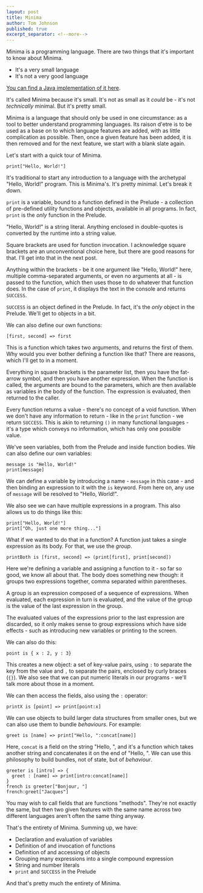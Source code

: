 ```yaml
---
layout: post
title: Minima
author: Tom Johnson
published: true
excerpt_separator: <!--more-->
---
```


Minima is a programming language. There are two things that it's important
to know about Minima.
  * It's a very small language
  * It's not a very good language

[You can find a Java implementation of it here](https://github.com/writeoncereadmany/minimalang).

It's called Minima because it's small. It's not as small as it *could* be - it's
not *technically* minimal. But it's pretty small.

<!--more-->

Minima is a language that should only be used in one circumstance: as a tool
to better understand programming languages. Its raison d'etre is to be used as
a base on to which language features are added, with as little complication as
possible. Then, once a given feature has been added, it is then removed and
for the next feature, we start with a blank slate again.

Let's start with a quick tour of Minima.
```
print["Hello, World!"]
```
It's traditional to start any introduction to a language with the archetypal
"Hello, World!" program. This is Minima's. It's pretty minimal. Let's break it down.

`print` is a variable, bound to a function defined in the Prelude - a collection
of pre-defined utility functions and objects, available in all programs. In fact,
`print` is the *only* function in the Prelude.

"Hello, World!" is a string literal. Anything enclosed in double-quotes is
converted by the runtime into a string value.

Square brackets are used for function invocation. I acknowledge square brackets
are an unconventional choice here, but there are good reasons for that. I'll
get into that in the next post.

Anything within the brackets - be it one argument like "Hello, World!" here,
multiple comma-separated arguments, or even no arguments at all - is passed to
the function, which then uses those to do whatever that function does. In the
case of `print`, it displays the text in the console and returns `SUCCESS`.

`SUCCESS` is an object defined in the Prelude. In fact, it's the *only* object in
the Prelude. We'll get to objects in a bit.

We can also define our own functions:
```
[first, second] => first
```
This is a function which takes two arguments, and returns the first of them. Why
would you ever bother defining a function like that? There are reasons, which
I'll get to in a moment.

Everything in square brackets is the parameter list, then you have the fat-arrow
symbol, and then you have another expression. When the function is called, the
arguments are bound to the parameters, which are then available as variables in
the body of the function. The expression is evaluated, then returned to the
caller.

Every function returns a value - there's no concept of a void function. When
we don't have any information to return - like in the `print` function - we
return `SUCCESS`. This is akin to returning `()` in many functional languages -
it's a type which conveys no information, which has only one possible value.

We've seen variables, both from the Prelude and inside function bodies. We
can also define our own variables:
```
message is "Hello, World!"
print[message]
```
We can define a variable by introducing a name - `message` in this case - and
then binding an expression to it with the `is` keyword. From here on, any use
of `message` will be resolved to "Hello, World!".

We also see we can have multiple expressions in a program. This also allows us
to do things like this:
```
print["Hello, World!"]
print["Oh, just one more thing..."]
```
What if we wanted to do that in a function? A function just takes a single
expression as its body. For that, we use the *group*.

```
printBoth is [first, second] => (print[first], print[second])
```

Here we're defining a variable and assigning a function to it - so far so good,
we know all about that. The body does something new though: it groups two
expressions together, comma separated within parentheses.

A group is an expression composed of a sequence of expressions. When evaluated,
each expression in turn is evaluated, and the value of the group is the value
of the last expression in the group.

The evaluated values of the expressions prior to the last expression are
discarded, so it only makes sense to group expressions which have side effects -
such as introducing new variables or printing to the screen.

We can also do this:

```
point is { x : 2, y : 3}
```

This creates a new object: a set of key-value pairs, using `:` to separate the
key from the value and `,` to separate the pairs, enclosed by curly braces (`{}`).
We also see that we can put numeric literals in our programs - we'll talk more
about those in a moment.

We can then access the fields, also using the `:` operator:

```
printX is [point] => print[point:x]
```

We can use objects to build larger data structures from smaller ones, but we can
also use them to bundle *behaviours*. For example:

```
greet is [name] => print["Hello, ":concat[name]]
```

Here, `concat` is a field on the string "Hello, ", and it's a function which
takes another string and concatenates it on the end of "Hello, ". We can use
this philosophy to build bundles, not of state, but of *behaviour*.

```
greeter is [intro] => {
  greet : [name] => print[intro:concat[name]]
}
french is greeter["Bonjour, "]
french:greet["Jacques"]
```

You may wish to call fields that are functions "methods". They're not exactly
the same, but then two given features with the same name across two different
languages aren't often the same thing anyway.

That's the entirety of Minima. Summing up, we have:
  * Declaration and evaluation of variables
  * Definition of and invocation of functions
  * Definition of and accessing of objects
  * Grouping many expressions into a single compound expression
  * String and number literals
  * `print` and `SUCCESS` in the Prelude

And that's pretty much the entirety of Minima.
